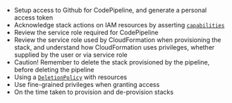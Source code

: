 - Setup access to Github for CodePipeline, and generate a personal access token
- Acknowledge stack actions on IAM resources by asserting [`capabilities`](https://docs.aws.amazon.com/AWSCloudFormation/latest/UserGuide/using-iam-template.html#using-iam-capabilities)
- Review the service role required for CodePipeline
- Review the service role used by CloudFormation when provisioning the stack, and understand how CloudFormation uses privileges, whether supplied by the user or via service role 
- Caution! Remember to delete the stack provisioned by the pipeline, before deleting the pipeline 
- Using a [`DeletionPolicy`](https://docs.aws.amazon.com/AWSCloudFormation/latest/UserGuide/aws-attribute-deletionpolicy.html) with resources 
- Use fine-grained privileges when granting access
- On the time taken to provision and de-provision stacks